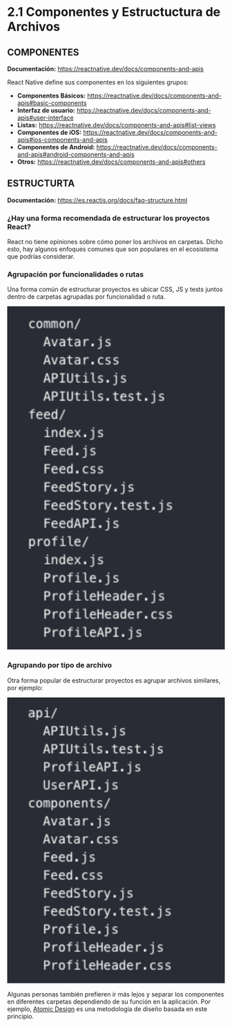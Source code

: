# 2.1 Componentes y Estructuctura de Archivos

## COMPONENTES

**Documentación:** https://reactnative.dev/docs/components-and-apis

React Native define sus componentes en los siguientes grupos:

- **Componentes Básicos:** https://reactnative.dev/docs/components-and-apis#basic-components
- **Interfaz de usuario:** https://reactnative.dev/docs/components-and-apis#user-interface
- **Listas:** https://reactnative.dev/docs/components-and-apis#list-views
- **Componentes de iOS:** https://reactnative.dev/docs/components-and-apis#ios-components-and-apis
- **Componentes de Android:** https://reactnative.dev/docs/components-and-apis#android-components-and-apis
- **Otros:** https://reactnative.dev/docs/components-and-apis#others

## ESTRUCTURTA

**Documentación:** https://es.reactjs.org/docs/faq-structure.html

### ¿Hay una forma recomendada de estructurar los proyectos React?

React no tiene opiniones sobre cómo poner los archivos en carpetas. Dicho esto, hay algunos enfoques comunes que son populares en el ecosistema que podrías considerar.

### Agrupación por funcionalidades o rutas

Una forma común de estructurar proyectos es ubicar CSS, JS y tests juntos dentro de carpetas agrupadas por funcionalidad o ruta.

![ByFunctionality](resources/ByFunctionality.png)

### Agrupando por tipo de archivo

Otra forma popular de estructurar proyectos es agrupar archivos similares, por ejemplo:

![ByFileType](resources/ByFileType.png)

Algunas personas también prefieren ir más lejos y separar los componentes en diferentes carpetas dependiendo de su función en la aplicación. Por ejemplo, [Atomic Design](http://bradfrost.com/blog/post/atomic-web-design/) es una metodología de diseño basada en este principio.
